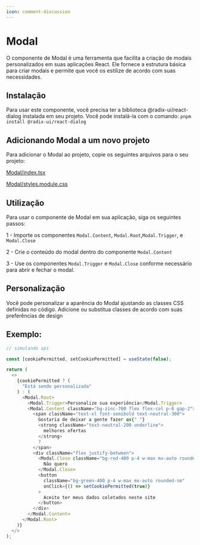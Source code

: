 ```yaml
---
icon: comment-discussion
---
```


# Modal

O componente de Modal é uma ferramenta que facilita a criação de modais personalizados em suas aplicações React. Ele fornece a estrutura básica para criar modais e permite que você os estilize de acordo com suas necessidades.

## Instalação

Para usar este componente, você precisa ter a biblioteca @radix-ui/react-dialog instalada em seu projeto. Você pode instalá-la com o comando:
`pnpm install @radix-ui/react-dialog`

## Adicionando Modal a um novo projeto

Para adicionar o Modal ao projeto, copie os seguintes arquivos para o seu projeto:

[Modal/index.tsx](https://github.com/StructCE/our-react-components/blob/main/src/components/Modal/index.tsx)

[Modal/styles.module.css](https://github.com/StructCE/our-react-components/blob/main/src/components/Modal/styles.module.css)

## Utilização

Para usar o componente de Modal em sua aplicação, siga os seguintes passos:

1 - Importe os componentes `Modal.Content`, `Modal.Root`,`Modal.Trigger`, e `Modal.Close`

2 - Crie o conteúdo do modal dentro do componente `Modal.Content`

3 - Use os componentes `Modal.Trigger` e `Modal.Close` conforme necessário para abrir e fechar o modal.

## Personalização

Você pode personalizar a aparência do Modal ajustando as classes CSS definidas no código. Adicione ou substitua classes de acordo com suas preferências de design

## Exemplo:

```js
// simulando api

const [cookiePermitted, setCookiePermitted] = useState(false);

return (
  <>
    {cookiePermitted ? (
      "Está sendo personalizada"
    ) : (
      <Modal.Root>
        <Modal.Trigger>Personalize sua experiência</Modal.Trigger>
        <Modal.Content className="bg-zinc-700 flex flex-col p-6 gap-2">
          <span className="text-xl font-semibold text-neutral-300">
            Gostaria de deixar a gente fazer as{" "}
            <strong className="text-neutral-200 underline">
              melhores ofertas
            </strong>
            ?
          </span>
          <div className="flex justify-between">
            <Modal.Close className="bg-red-400 p-4 w-max mx-auto rounded-sm">
              Não quero
            </Modal.Close>
            <button
              className="bg-green-400 p-4 w-max mx-auto rounded-sm"
              onClick={() => setCookiePermitted(true)}
            >
              Aceito ter meus dados coletados neste site
            </button>
          </div>
        </Modal.Content>
      </Modal.Root>
    )}
  </>
);
```
